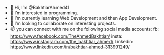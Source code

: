 - 👋 Hi, I’m @BakhtiarAhmed41
- 👀 I’m interested in programming.
- 🌱 I’m currently learning Web Development and then App Development.
- 💞️ I’m looking to collaborate on interesting projects.
- 📫 you can connect with me on the following social media accounts: fb: https://www.facebook.com/TheAhmedBakhtiar/    insta: https://www.instagram.com/the_bakhtiar_ahmed/    Linkedin: https://www.linkedin.com/in/bakhtiar-ahmed-313991249/

<!---
BakhtiarAhmed41/BakhtiarAhmed41 is a ✨ special ✨ repository because its `README.md` (this file) appears on your GitHub profile.
You can click the Preview link to take a look at your changes.
--->
